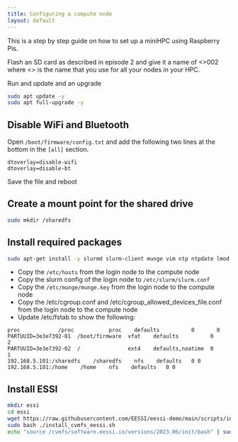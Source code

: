 ```yaml
---
title: Configuring a compute node
layout: default
---
```


This is a step by step guide on how to set up a miniHPC using Raspberry Pis.

Flash an SD card as described in episode 2 and give it a name of <<nodename>>002 where <<nodename>> is the
name that you use for all your nodes in your HPC.

Run and update and an upgrade
```bash
sudo apt update -y
sudo apt full-upgrade -y
```

## Disable WiFi and Bluetooth
Open `/boot/firmware/config.txt` and add the following two lines at the bottom in the `[all]` section.
```
dtoverlay=disable-wifi
dtoverlay=disable-bt
```
Save the file and reboot

## Create a mount point for the shared drive

```bash
sudo mkdir /sharedfs
```

## Install required packages

```bash
sudo apt-get install -y slurmd slurm-client munge vim ntp ntpdate lmod
```

- Copy the `/etc/hosts` from the login node to the compute node
- Copy the slurm config of the login node to `/etc/slurm/slurm.conf`
- Copy the `/etc/munge/munge.key` from the login node to the compute node
- Copy the /etc/cgroup.conf and /etc/cgroup_allowed_devices_file.conf from the login node to the compute node
- Update /etc/fstab to show the following:

```
proc            /proc           proc    defaults          0       0
PARTUUID=3e3e7392-01  /boot/firmware  vfat    defaults          0       2
PARTUUID=3e3e7392-02  /               ext4    defaults,noatime  0       1
192.168.5.101:/sharedfs    /sharedfs    nfs    defaults   0 0
192.168.5.101:/home    /home    nfs    defaults   0 0

```

## Install ESSI

```bash
mkdir essi
cd essi
wget https://raw.githubusercontent.com/EESSI/eessi-demo/main/scripts/install_cvmfs_eessi.sh
sudo bash ./install_cvmfs_eessi.sh
echo "source /cvmfs/software.eessi.io/versions/2023.06/init/bash" | sudo tee -a /etc/profile
```


